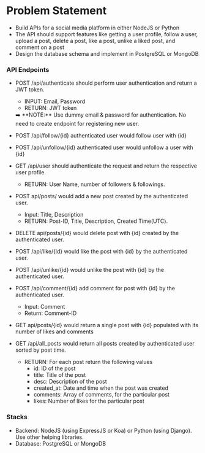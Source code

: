 # Problem Statement

- Build APIs for a social media platform in either NodeJS or Python
- The API should support features like getting a user profile, follow a user, upload a post, delete a post, like a post, unlike a liked post, and comment on a post
- Design the database schema and implement in PostgreSQL or MongoDB

### **API Endpoints**

- POST /api/authenticate should perform user authentication and return a JWT token.
    - INPUT: Email, Password
    - RETURN: JWT token
    
    <aside>
    ➡️ **NOTE:** Use dummy email & password for authentication. No need to create endpoint for registering new user.
    
    </aside>
    
- POST /api/follow/{id} authenticated user would follow user with {id}
- POST /api/unfollow/{id} authenticated user would unfollow a user with {id}
- GET /api/user should authenticate the request and return the respective user profile.
    - RETURN: User Name, number of followers & followings.
- POST api/posts/ would add a new post created by the authenticated user.
    - Input: Title, Description
    - RETURN: Post-ID, Title, Description, Created Time(UTC).
- DELETE api/posts/{id} would delete post with {id} created by the authenticated user.
- POST /api/like/{id} would like the post with {id} by the authenticated user.
- POST /api/unlike/{id} would unlike the post with {id} by the authenticated user.
- POST /api/comment/{id} add comment for post with {id} by the authenticated user.
    - Input: Comment
    - Return: Comment-ID
- GET api/posts/{id} would return a single post with {id} populated with its number of likes and comments
- GET /api/all_posts would return all posts created by authenticated user sorted by post time.
    - RETURN: For each post return the following values
        - id: ID of the post
        - title: Title of the post
        - desc: Description of the post
        - created_at: Date and time when the post was created
        - comments: Array of comments, for the particular post
        - likes: Number of likes for the particular post

### **Stacks**

- Backend: NodeJS (using ExpressJS or Koa) or Python (using Django). Use other helping libraries.
- Database: PostgreSQL or MongoDB